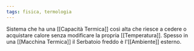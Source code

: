 ```yaml
---
tags: fisica, termologia
---
```

Sistema che ha una [[Capacità Termica]] così alta che riesce a cedere o acquistare calore senza modificare la propria [[Temperatura]].
Spesso in una [[Macchina Termica]] il Serbatoio freddo è l'[[Ambiente]] esterno.